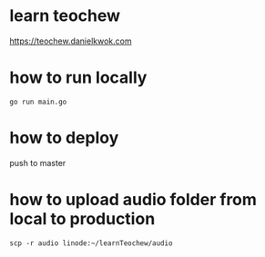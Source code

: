 # learn teochew
https://teochew.danielkwok.com

# how to run locally
```shell
go run main.go
```

# how to deploy
push to master

# how to upload audio folder from local to production
```shell
scp -r audio linode:~/learnTeochew/audio
```